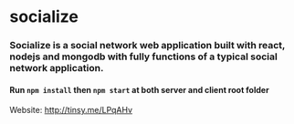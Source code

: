# socialize
### Socialize is a social network web application built with react, nodejs and mongodb with fully functions of a typical social network application.

#### Run `npm install` then `npm start` at both server and client root folder

Website: http://tinsy.me/LPqAHv
